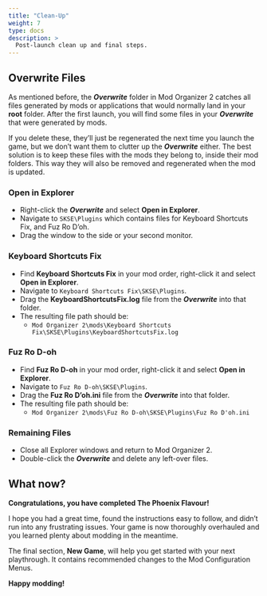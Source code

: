 ```yaml
---
title: "Clean-Up"
weight: 7
type: docs
description: >
  Post-launch clean up and final steps.
---
```


## Overwrite Files

As mentioned before, the ***Overwrite*** folder in Mod Organizer 2 catches all files generated by mods or applications that would normally land in your **root** folder. After the first launch, you will find some files in your ***Overwrite*** that were generated by mods.

If you delete these, they’ll just be regenerated the next time you launch the game, but we don’t want them to clutter up the ***Overwrite*** either. The best solution is to keep these files with the mods they belong to, inside their mod folders. This way they will also be removed and regenerated when the mod is updated.

### Open in Explorer

* Right-click the ***Overwrite*** and select **Open in Explorer**.
* Navigate to `SKSE\Plugins` which contains files for Keyboard Shortcuts Fix, and Fuz Ro D’oh.
* Drag the window to the side or your second monitor.

### Keyboard Shortcuts Fix

* Find **Keyboard Shortcuts Fix** in your mod order, right-click it and select **Open in Explorer**.
* Navigate to `Keyboard Shortcuts Fix\SKSE\Plugins`.
* Drag the **KeyboardShortcutsFix.log** file from the ***Overwrite*** into that folder.
* The resulting file path should be:
  * `Mod Organizer 2\mods\Keyboard Shortcuts Fix\SKSE\Plugins\KeyboardShortcutsFix.log`

### Fuz Ro D-oh

* Find **Fuz Ro D-oh** in your mod order, right-click it and select **Open in Explorer**.
* Navigate to `Fuz Ro D-oh\SKSE\Plugins`.
* Drag the **Fuz Ro D’oh.ini** file from the ***Overwrite*** into that folder.
* The resulting file path should be:
  * `Mod Organizer 2\mods\Fuz Ro D-oh\SKSE\Plugins\Fuz Ro D'oh.ini`

### Remaining Files

* Close all Explorer windows and return to Mod Organizer 2.
* Double-click the ***Overwrite*** and delete any left-over files.

## What now?

**Congratulations, you have completed The Phoenix Flavour!**

I hope you had a great time, found the instructions easy to follow, and didn’t run into any frustrating issues. Your game is now thoroughly overhauled and you learned plenty about modding in the meantime.

The final section, **New Game**, will help you get started with your next playthrough. It contains recommended changes to the Mod Configuration Menus.

**Happy modding!**